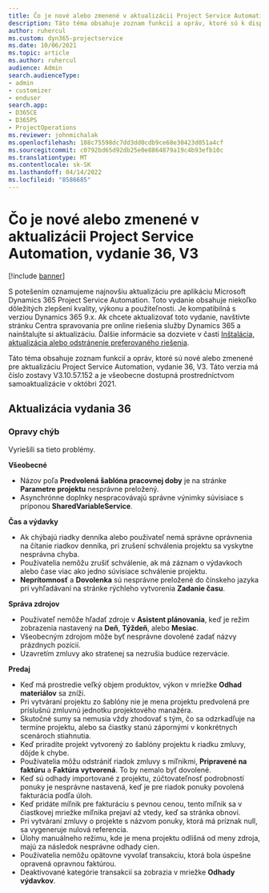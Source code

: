 ```yaml
---
title: Čo je nové alebo zmenené v aktualizácii Project Service Automation, vydanie 36, V3
description: Táto téma obsahuje zoznam funkcií a opráv, ktoré sú k dispozícii v aktualizácii Microsoft Dynamics 365 Project Service Automation, vydanie 36, V3.
author: ruhercul
ms.custom: dyn365-projectservice
ms.date: 10/06/2021
ms.topic: article
ms.author: ruhercul
audience: Admin
search.audienceType:
- admin
- customizer
- enduser
search.app:
- D365CE
- D365PS
- ProjectOperations
ms.reviewer: johnmichalak
ms.openlocfilehash: 108c75598dc7dd3dd0cdb9ce68e30423d051a4cf
ms.sourcegitcommit: c0792bd65d92db25e0e8864879a19c4b93efb10c
ms.translationtype: MT
ms.contentlocale: sk-SK
ms.lasthandoff: 04/14/2022
ms.locfileid: "8586685"
---
```

# <a name="whats-new-or-changed-in-project-service-automation-update-release-36-v3"></a>Čo je nové alebo zmenené v aktualizácii Project Service Automation, vydanie 36, V3

[!include [banner](../includes/psa-now-project-operations.md)]

S potešením oznamujeme najnovšiu aktualizáciu pre aplikáciu Microsoft Dynamics 365 Project Service Automation. Toto vydanie obsahuje niekoľko dôležitých zlepšení kvality, výkonu a použiteľnosti. Je kompatibilná s verziou Dynamics 365 9.x. Ak chcete aktualizovať toto vydanie, navštívte stránku Centra spravovania pre online riešenia služby Dynamics 365 a nainštalujte si aktualizáciu. Ďalšie informácie sa dozviete v časti [Inštalácia, aktualizácia alebo odstránenie preferovaného riešenia](/power-platform/admin/install-remove-preferred-solution).

Táto téma obsahuje zoznam funkcií a opráv, ktoré sú nové alebo zmenené pre aktualizáciu Project Service Automation, vydanie 36, V3. Táto verzia má číslo zostavy V3.10.57.152 a je všeobecne dostupná prostredníctvom samoaktualizácie v októbri 2021.

## <a name="update-release-36"></a>Aktualizácia vydania 36

### <a name="bug-fixes"></a>Opravy chýb

Vyriešili sa tieto problémy.

**Všeobecné**
- Názov poľa **Predvolená šablóna pracovnej doby** je na stránke **Parametre projektu** nesprávne preložený.
- Asynchrónne doplnky nespracovávajú správne výnimky súvisiace s príponou **SharedVariableService**.

**Čas a výdavky**
- Ak chýbajú riadky denníka alebo používateľ nemá správne oprávnenia na čítanie riadkov denníka, pri zrušení schválenia projektu sa vyskytne nesprávna chyba.
- Používatelia nemôžu zrušiť schválenie, ak má záznam o výdavkoch alebo čase viac ako jedno súvisiace schválenie projektu.
- **Neprítomnosť** a **Dovolenka** sú nesprávne preložené do čínskeho jazyka pri vyhľadávaní na stránke rýchleho vytvorenia **Zadanie času**.

**Správa zdrojov**
- Používateľ nemôže hľadať zdroje v **Asistent plánovania**, keď je režim zobrazenia nastavený na **Deň**, **Týždeň**, alebo **Mesiac**.
- Všeobecným zdrojom môže byť nesprávne dovolené zadať názvy prázdnych pozícií. 
- Uzavretím zmluvy ako stratenej sa nezrušia budúce rezervácie.

**Predaj**
- Keď má prostredie veľký objem produktov, výkon v mriežke **Odhad materiálov** sa zníži.
- Pri vytváraní projektu zo šablóny nie je mena projektu predvolená pre príslušnú zmluvnú jednotku projektového manažéra.
- Skutočné sumy sa nemusia vždy zhodovať s tým, čo sa odzrkadľuje na termíne projektu, alebo sa čiastky stanú zápornými v konkrétnych scenároch stiahnutia.
- Keď priradíte projekt vytvorený zo šablóny projektu k riadku zmluvy, dôjde k chybe.
- Používatelia môžu odstrániť riadok zmluvy s míľnikmi, **Pripravené na faktúru** a **Faktúra vytvorená**. To by nemalo byť dovolené.
- Keď sú odhady importované z projektu, zúčtovateľnosť podrobností ponuky je nesprávne nastavená, keď je pre riadok ponuky povolená fakturácia podľa úloh.
- Keď pridáte míľnik pre fakturáciu s pevnou cenou, tento míľnik sa v čiastkovej mriežke míľnika prejaví až vtedy, keď sa stránka obnoví.
- Pri vytváraní zmluvy o projekte s názvom ponuky, ktorá má príznak null, sa vygeneruje nulová referencia.
- Úlohy manuálneho režimu, kde je mena projektu odlišná od meny zdroja, majú za následok nesprávne odhady cien.
- Používatelia nemôžu opätovne vyvolať transakciu, ktorá bola úspešne opravená opravnou faktúrou.
- Deaktivované kategórie transakcií sa zobrazia v mriežke **Odhady výdavkov**.



